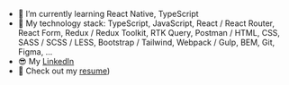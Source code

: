 - 🌱 I’m currently learning React Native, TypeScript
- 🦾 My technology stack: TypeScript, JavaScript, React / React Router, React Form, Redux / Redux Toolkit, RTK Query, Postman / HTML, CSS, SASS / SCSS / LESS, Bootstrap / Tailwind, Webpack / Gulp, BEM, Git, Figma, ...
- 😎 My [LinkedIn](https://www.linkedin.com/in/yersultan-sansyzbay-6b0434204/) 
- 📄 Check out my [resume](https://drive.google.com/file/d/1ftfDGboSvRHdcutrtDAkMxF0a7eeyvue/view?usp=sharing))
